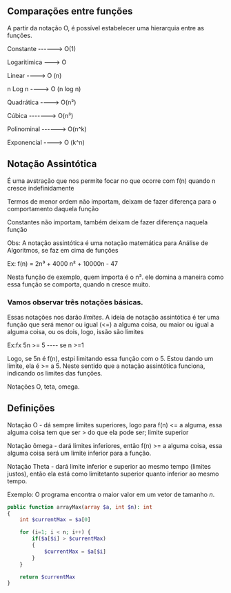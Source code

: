 ## Comparações entre funções

A partir da notação O, é possível estabelecer uma hierarquia entre as funções.

Constante ------> O(1) 

Logaritimica ---> O

Linear ----> O (n)

n Log n ----> O (n log n)

Quadrática ----> O(n²)

Cúbica -------> O(n³)

Polinominal ------> O(n^k)

Exponencial ----> O (k^n)

## Notação Assintótica

É uma avstração que nos permite focar no que ocorre com f(n) quando n cresce indefinidamente

Termos de menor ordem não importam, deixam de fazer diferença para o comportamento daquela função

Constantes não importam, também deixam de fazer diferença naquela função

Obs: A notação assintótica é uma notação matemática para Análise de Algoritmos, se faz em cima de funções

Ex: f(n) = 2n³ + 4000 n² + 10000n - 47

Nesta função de exemplo, quem importa é o n³. ele domina a maneira como essa função se comporta, quando n cresce muito.


### Vamos observar três notações básicas. 

Essas notações nos darão _limites_. A ideia de notação assintótica é ter uma função que será menor ou igual (<=) a alguma coisa, ou maior ou igual a alguma coisa, ou os dois, logo, issão são limites

Ex:fx 5n >= 5 ---- se n >=1 


Logo, se 5n é f(n), estpi limitando essa função com o 5. Estou dando um limite, ela é >= a 5. Neste sentido que a notação assintótica funciona, indicando os limites das funções. 

Notações O, teta, omega. 

## Definições

Notação O - dá sempre limites superiores, logo para f(n) <= a alguma, essa alguma coisa tem que ser > do que ela pode ser; limite superior


Notação ômega - dará limites inferiores, então f(n) >= a alguma coisa, essa alguma coisa será um limite inferior para a função. 


Notação Theta - dará limite inferior e superior ao mesmo tempo (limites justos), então ela está como limitetanto superior quanto inferior ao mesmo tempo. 

Exemplo: O programa encontra o maior valor em um vetor de tamanho *n*. 


```php
public function arrayMax(array $a, int $n): int
{
    int $currentMax = $a[0]

    for (i=1; i < n; i++) {
        if($a[$i] > $currentMax)
        {
            $currentMax = $a[$i]
        }
    }

    return $currentMax
}
```